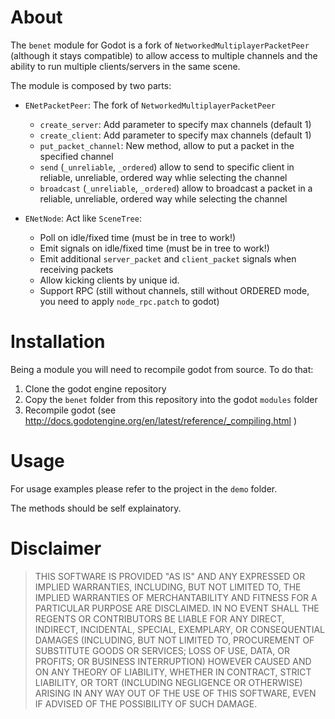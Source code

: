 # About
The `benet` module for Godot is a fork of `NetworkedMultiplayerPacketPeer` (although it stays compatible) to allow access to multiple channels and the ability to run multiple clients/servers in the same scene.

The module is composed by two parts:

- `ENetPacketPeer`: The fork of `NetworkedMultiplayerPacketPeer`
  - `create_server`: Add parameter to specify max channels (default 1)
  - `create_client`: Add parameter to specify max channels (default 1)
  - `put_packet_channel`: New method, allow to put a packet in the specified channel
  - `send` (`_unreliable`, `_ordered`) allow to send to specific client in reliable, unreliable, ordered way whlie selecting the channel
  - `broadcast` (`_unreliable`, `_ordered`) allow to broadcast a packet in a reliable, unreliable, ordered way while selecting the channel

- `ENetNode`: Act like `SceneTree`:
  - Poll on idle/fixed time (must be in tree to work!)
  - Emit signals on idle/fixed time (must be in tree to work!)
  - Emit additional `server_packet` and `client_packet` signals when receiving packets
  - Allow kicking clients by unique id.
  - Support RPC (still without channels, still without ORDERED mode, you need to apply `node_rpc.patch` to godot)

# Installation
Being a module you will need to recompile godot from source. To do that:

1. Clone the godot engine repository
2. Copy the `benet` folder from this repository into the godot `modules` folder
3. Recompile godot (see http://docs.godotengine.org/en/latest/reference/_compiling.html )

# Usage

For usage examples please refer to the project in the `demo` folder.

The methods should be self explainatory. 

# Disclaimer

> THIS SOFTWARE IS PROVIDED "AS IS" AND ANY EXPRESSED OR IMPLIED WARRANTIES, INCLUDING, BUT NOT LIMITED TO, THE IMPLIED WARRANTIES OF MERCHANTABILITY AND FITNESS FOR A PARTICULAR PURPOSE ARE DISCLAIMED. IN NO EVENT SHALL THE REGENTS OR CONTRIBUTORS BE LIABLE FOR ANY DIRECT, INDIRECT, INCIDENTAL, SPECIAL, EXEMPLARY, OR CONSEQUENTIAL DAMAGES (INCLUDING, BUT NOT LIMITED TO, PROCUREMENT OF SUBSTITUTE GOODS OR SERVICES; LOSS OF USE, DATA, OR PROFITS; OR BUSINESS INTERRUPTION)
HOWEVER CAUSED AND ON ANY THEORY OF LIABILITY, WHETHER IN CONTRACT, STRICT LIABILITY, OR TORT (INCLUDING NEGLIGENCE OR OTHERWISE) ARISING IN ANY WAY OUT OF THE USE OF THIS SOFTWARE, EVEN IF ADVISED OF THE POSSIBILITY OF SUCH DAMAGE.
